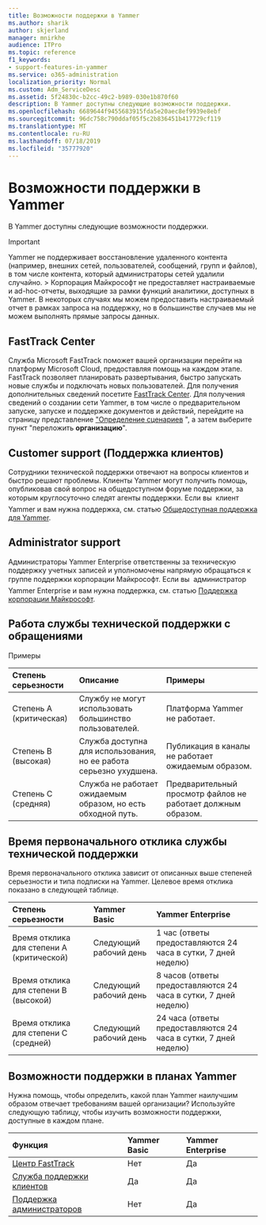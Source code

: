 ```yaml
---
title: Возможности поддержки в Yammer
ms.author: sharik
author: skjerland
manager: mnirkhe
audience: ITPro
ms.topic: reference
f1_keywords:
- support-features-in-yammer
ms.service: o365-administration
localization_priority: Normal
ms.custom: Adm_ServiceDesc
ms.assetid: 5f24830c-b2cc-49c2-b989-030e1b870f60
description: В Yammer доступны следующие возможности поддержки.
ms.openlocfilehash: 6689644f9455683915fda5e20aec8ef9939e8ebf
ms.sourcegitcommit: 96dc758c790ddaf05f5c2b836451b417729cf119
ms.translationtype: MT
ms.contentlocale: ru-RU
ms.lasthandoff: 07/18/2019
ms.locfileid: "35777920"
---
```

# <a name="support-features-in-yammer"></a>Возможности поддержки в Yammer

В Yammer доступны следующие возможности поддержки.
  
> [!IMPORTANT]
> Yammer не поддерживает восстановление удаленного контента (например, внешних сетей, пользователей, сообщений, групп и файлов), в том числе контента, который администраторы сетей удалили случайно. > Корпорация Майкрософт не предоставляет настраиваемые и ad-hoc-отчеты, выходящие за рамки функций аналитики, доступных в Yammer. В некоторых случаях мы можем предоставить настраиваемый отчет в рамках запроса на поддержку, но в большинстве случаев мы не можем выполнять прямые запросы данных. 
  
## <a name="fasttrack-center"></a>FastTrack Center
<a name="bkmk_FastTrackCenter"> </a>

Служба Microsoft FastTrack поможет вашей организации перейти на платформу Microsoft Cloud, предоставляя помощь на каждом этапе. FastTrack позволяет планировать развертывания, быстро запускать новые службы и подключать новых пользователей. Для получения дополнительных сведений посетите [FastTrack Center](https://go.microsoft.com/fwlink/?LinkID=518597&amp;clcid=0x409). Для получения сведений о создании сети Yammer, в том числе о предварительном запуске, запуске и поддержке документов и действий, перейдите на страницу представление ["Определение сценариев](https://fasttrack.microsoft.com/office/envision/identify-scenarios) ", а затем выберите пункт "переложить **организацию**".
  
## <a name="customer-support"></a>Customer support (Поддержка клиентов)
<a name="BKMK_Customersupport"> </a>

Сотрудники технической поддержки отвечают на вопросы клиентов и быстро решают проблемы. Клиенты Yammer могут получить помощь, опубликовав свой вопрос на общедоступном форуме поддержки, за которым круглосуточно следят агенты поддержки. Если вы  клиент Yammer и вам нужна поддержка, см. статью [Общедоступная поддержка для Yammer](https://go.microsoft.com/fwlink/p/?LinkId=330921).
  
## <a name="administrator-support"></a>Administrator support
<a name="BKMK_Administratorsupport"> </a>

Администраторы Yammer Enterprise ответственны за техническую поддержку учетных записей и уполномочены напрямую обращаться к группе поддержки корпорации Майкрософт. Если вы  администратор Yammer Enterprise и вам нужна поддержка, см. статью [Поддержка корпорации Майкрософт](https://go.microsoft.com/fwlink/p/?LinkId=330922).
  
## <a name="technical-support-case-handling"></a>Работа службы технической поддержки с обращениями
<a name="BKMK_Administratorsupport"> </a>

Примеры 
  
|**Степень серьезности**|**Описание**|**Примеры**|
|:-----|:-----|:-----|
|Степень А (критическая)  <br/> |Службу не могут использовать большинство пользователей.  <br/> |Платформа Yammer не работает.  <br/> |
|Степень B (высокая)  <br/> |Служба доступна для использования, но ее работа серьезно ухудшена.  <br/> |Публикация в каналы не работает ожидаемым образом.  <br/> |
|Степень C (средняя)  <br/> |Служба не работает ожидаемым образом, но есть обходной путь.  <br/> |Предварительный просмотр файлов не работает должным образом.  <br/> |
   
## <a name="technical-support-initial-response-times"></a>Время первоначального отклика службы технической поддержки
<a name="BKMK_Administratorsupport"> </a>

Время первоначального отклика зависит от описанных выше степеней серьезности и типа подписки на Yammer. Целевое время отклика показано в следующей таблице.
  
|**Степень серьезности**|**Yammer Basic**|**Yammer Enterprise**|
|:-----|:-----|:-----|
|Время отклика для степени A (критической)  <br/> |Следующий рабочий день  <br/> |1 час (ответы предоставляются 24 часа в сутки, 7 дней неделю)  <br/> |
|Время отклика для степени B (высокой)  <br/> |Следующий рабочий день  <br/> |8 часов (ответы предоставляются 24 часа в сутки, 7 дней неделю)  <br/> |
|Время отклика для степени C (средней)  <br/> |Следующий рабочий день  <br/> |24 часа (ответы предоставляются 24 часа в сутки, 7 дней неделю)  <br/> |
   
## <a name="support-features-across-yammer-plans"></a>Возможности поддержки в планах Yammer
<a name="BKMK_Administratorsupport"> </a>

Нужна помощь, чтобы определить, какой план Yammer наилучшим образом отвечает требованиям вашей организации? Используйте следующую таблицу, чтобы изучить возможности поддержки, доступные в каждом плане.
  
|**Функция**|**Yammer Basic**|**Yammer Enterprise**|
|:-----|:-----|:-----|
|[Центр FastTrack](https://go.microsoft.com/fwlink/?LinkID=518597&amp;clcid=0x409) <br/> |Нет  <br/> |Да  <br/> |
|[Служба поддержки клиентов](support-features-in-yammer.md#customer-support) <br/> |Да  <br/> |Да  <br/> |
|[Поддержка администраторов](support-features-in-yammer.md#administrator-support) <br/> |Нет  <br/> |Да  <br/> |
   

